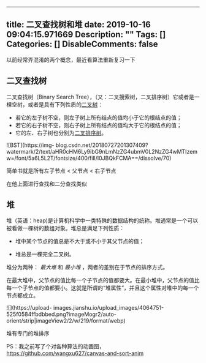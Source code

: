 
---
title: 二叉查找树和堆
date: 2019-10-16 09:04:15.971669
Description: ""
Tags: []
Categories: []
DisableComments: false
---
以前经常弄混淆的两个概念，最近看算法重新复习一下

## 二叉查找树  

二叉查找树（Binary Search
Tree），（又：二叉搜索树，二叉排序树）它或者是一棵空树，或者是具有下列性质的[二叉树](https://baike.baidu.com/item/%E4%BA%8C%E5%8F%89%E6%A0%91/1602879)：

  * 若它的左子树不空，则左子树上所有结点的值均小于它的根结点的值； 
  * 若它的右子树不空，则右子树上所有结点的值均大于它的根结点的值； 
  * 它的左、右子树也分别为[二叉排序树](https://baike.baidu.com/item/%E4%BA%8C%E5%8F%89%E6%8E%92%E5%BA%8F%E6%A0%91/10905079)。  

![BST](https://img-
blog.csdn.net/20180727201307409?watermark/2/text/aHR0cHM6Ly9ibG9nLmNzZG4ubmV0L2NzZG4wMTIzemw=/font/5a6L5L2T/fontsize/400/fill/I0JBQkFCMA==/dissolve/70)

简单书就是所有左子节点 < 父节点 < 右子节点

在他上面进行查找和二分查找类似

  

##  堆

堆（英语：heap)是计算机科学中一类特殊的数据结构的统称。堆通常是一个可以被看做一棵树的数组对象。堆总是满足下列性质：

  * 堆中某个节点的值总是不大于或不小于其父节点的值；

  * 堆总是一棵完全二叉树。

堆分为两种： _最大堆_ 和 _最小堆_ ，两者的差别在于节点的排序方式。

在最大堆中，父节点的值比每一个子节点的值都要大。在最小堆中，父节点的值比每一个子节点的值都要小。这就是所谓的“堆属性”，并且这个属性对堆中的每一个节点都成立。

![](https://upload-
images.jianshu.io/upload_images/4064751-525f0584ffbdbbed.png?imageMogr2/auto-
orient/strip|imageView2/2/w/219/format/webp)

堆有专门的堆排序

PS：我之前写了个对各种算法的动画图， <https://github.com/wangxu627/canvas-and-sort-anim>  


